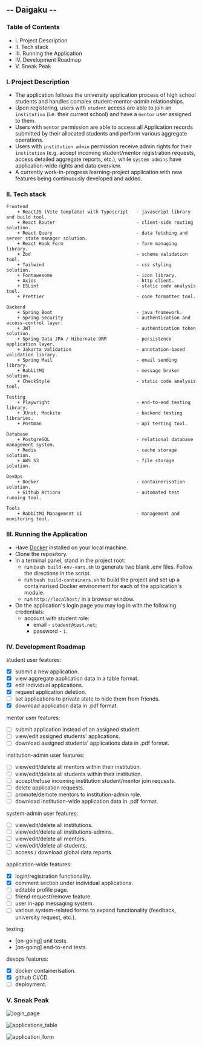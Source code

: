 ## -- Daigaku --

### Table of Contents

- I. Project Description
- II. Tech stack
- III. Running the Application
- IV. Development Roadmap
- V. Sneak Peak

### I. Project Description

- The application follows the university application process of high school students and handles complex
  student-mentor-admin relationships.
- Upon registering, users with `student` access are able to join an `institution` (i.e. their current school) and have a
  `mentor` user assigned to them.
- Users with `mentor` permission are able to access all Application records submitted by their allocated students and
  perform various aggregate operations.
- Users with `institution admin` permission receive admin rights for their `institution` (e.g. accept incoming
  student/mentor registration requests, access detailed aggregate reports, etc.), while `system admins` have
  application-wide rights and data overview.
- A currently work-in-progress learning-project application with new features being continuously developed and added.

### II. Tech stack

```
Frontend
    + ReactJS (Vite template) with Typescript   - javascript library and build tool.
    + React Router                              - client-side routing solution.
    + React Query                               - data fetching and server state manager solution.
    + React Hook Form                           - form managing library.
    + Zod                                       - schema validation tool.
    + Tailwind                                  - css styling solution.
    + Fontawesome                               - icon library.
    + Axios                                     - http client.
    + ESLint                                    - static code analysis tool.
    + Prettier                                  - code formatter tool.
```

```
Backend
    + Spring Boot                               - java framework.
    + Spring Security                           - authentication and access-control layer.
    + JWT                                       - authentication token solution.
    + Spring Data JPA / Hibernate ORM           - persistence application layer.
    + Jakarta Validation                        - annotation-based validation library.
    + Spring Mail                               - email sending library.
    + RabbitMQ                                  - message broker solution.
    + CheckStyle                                - static code analysis tool.
```

```
Testing
    + Playwright                                - end-to-end testing library.
    + JUnit, Mockito                            - backend testing libraries.
    + Postman                                   - api testing tool.
```

```
Database
    + PostgreSQL                                - relational database management system.
    + Redis                                     - cache storage solution.
    + AWS S3                                    - file storage solution.
```

```
DevOps
    + Docker                                    - containerisation solution.
    + Github Actions                            - automated test running tool.
```

```
Tools
    + RabbitMQ Management UI                    - management and monitoring tool.
```

### III. Running the Application

- Have [Docker](https://docs.docker.com/get-docker/) installed on your local machine.
- Clone the repository.
- In a terminal panel, stand in the project root:
    - run `bash build-env-vars.sh` to generate two blank .env files. Follow the directions in the script.
    - run `bash build-containers.sh` to build the project and set up a containarised Docker environment for each of the
      application's module.
    - run `http://localhost/` in a browser window.
- On the application's login page you may log in with the following credentials:
    - account with student role:
        - email - `student@test.net`;
        - password - `1`.

### IV. Development Roadmap

student user features:

- [x] submit a new application.
- [x] view aggregate application data in a table format.
- [x] edit individual applications.
- [x] request application deletion.
- [ ] set applications to private state to hide them from friends.
- [x] download application data in .pdf format.

mentor user features:

- [ ] submit application instead of an assigned student.
- [ ] view/edit assigned students' applications.
- [ ] download assigned students' applications data in .pdf format.

institution-admin user features:

- [ ] view/edit/delete all mentors within their institution.
- [ ] view/edit/delete all students within their institution.
- [ ] accept/refuse incoming institution student/mentor join requests.
- [ ] delete application requests.
- [ ] promote/demote mentors to institution-admin role.
- [ ] download institution-wide application data in .pdf format.

system-admin user features:

- [ ] view/edit/delete all institutions.
- [ ] view/edit/delete all institutions-admins.
- [ ] view/edit/delete all mentors.
- [ ] view/edit/delete all students.
- [ ] access / download global data reports.

application-wide features:

- [x] login/registration functionality.
- [x] comment section under individual applications.
- [ ] editable profile page.
- [ ] friend request/remove feature.
- [ ] user in-app messaging system.
- [ ] various system-related forms to expand functionality (feedback, university request, etc.).

testing:

- [on-going] unit tests.
- [on-going] end-to-end tests.

devops features:

- [x] docker containerisation.
- [x] github CI/CD.
- [ ] deployment.

### V. Sneak Peak

![login_page](./repo-assets/login_page.png)

![applications_table](./repo-assets/applications_table.png)

![application_form](./repo-assets/application_form.png)
